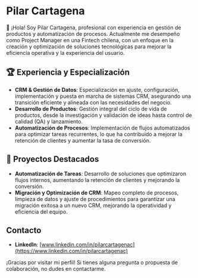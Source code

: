 # Pilar Cartagena

👋 ¡Hola! Soy Pilar Cartagena, profesional con experiencia en gestión de productos y automatización de procesos. Actualmente me desempeño como Project Manager en una Fintech chilena, con un enfoque en la creación y optimización de soluciones tecnológicas para mejorar la eficiencia operativa y la experiencia del usuario.

## 🏆 Experiencia y Especialización

- **CRM & Gestión de Datos**: Especialización en ajuste, configuración, implementación y puesta en marcha de sistemas CRM, asegurando una transición eficiente y alineada con las necesidades del negocio.
- **Desarrollo de Productos**: Gestión integral del ciclo de vida de productos, desde la investigación y validación de ideas hasta control de calidad (QA) y lanzamiento.
- **Automatización de Procesos**: Implementación de flujos automatizados para optimizar tareas recurrentes, lo que ha contribuido a mejorar la retención de clientes y aumentar la tasa de conversión.

## 🚀 Proyectos Destacados

- **Automatización de Tareas**: Desarrollo de soluciones que optimizaron flujos internos, aumentando la retención de clientes y mejorando la conversión.
- **Migración y Optimización de CRM**: Mapeo completo de procesos, limpieza de datos y ajuste de procedimientos para garantizar una migración exitosa a un nuevo CRM, mejorando la operatividad y eficiencia del equipo.

## Contacto

- **LinkedIn**: [www.linkedin.com/in/pilarcartagenac](https://www.linkedin.com/in/pilarcartagenac)

¡Gracias por visitar mi perfil! Si tienes alguna pregunta o propuesta de colaboración, no dudes en contactarme.

